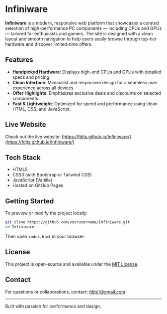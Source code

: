 # Infiniware

**Infiniware** is a modern, responsive web platform that showcases a curated selection of high-performance PC components — including CPUs and GPUs — tailored for enthusiasts and gamers. The site is designed with a clean layout and smooth navigation to help users easily browse through top-tier hardware and discover limited-time offers.

## Features

- **Handpicked Hardware**: Displays high-end CPUs and GPUs with detailed specs and pricing.
- **Clean Interface**: Minimalist and responsive design for a seamless user experience across all devices.
- **Offer Highlights**: Emphasizes exclusive deals and discounts on selected components.
- **Fast & Lightweight**: Optimized for speed and performance using clean HTML, CSS, and JavaScript.

## Live Website

Check out the live website: [https://fdjts.github.io/Infiniware/](https://fdjts.github.io/Infiniware/)

## Tech Stack

- HTML5
- CSS3 (with Bootstrap or Tailwind CSS)
- JavaScript (Vanilla)
- Hosted on GitHub Pages

## Getting Started

To preview or modify the project locally:

```bash
git clone https://github.com/yourusername/Infiniware.git
cd Infiniware
```

Then open `index.html` in your browser.

## License

This project is open-source and available under the [MIT License](https://opensource.org/licenses/MIT).

## Contact

For questions or collaborations, contact: [fdjts1@gmail.com](mailto:fdjts1@gmail.com)

---

Built with passion for performance and design.
